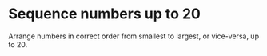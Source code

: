 # Sequence numbers up to 20

Arrange numbers in correct order from smallest to largest, or vice-versa, up to 20.
